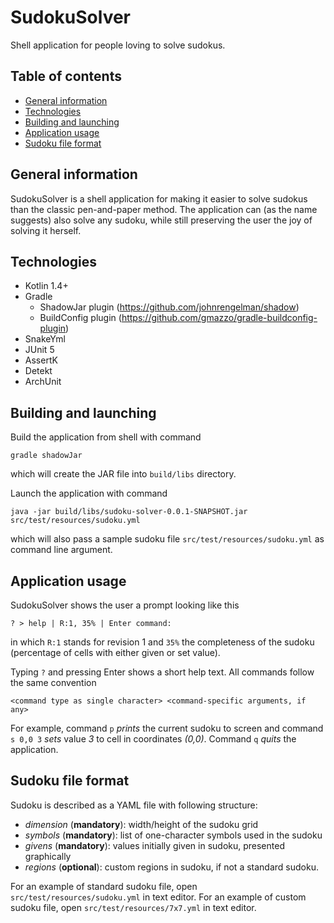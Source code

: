 # SudokuSolver

Shell application for people loving to solve sudokus.

## Table of contents
* [General information](#general-information)
* [Technologies](#technologies)
* [Building and launching](#building-and-launching)
* [Application usage](#application-usage)
* [Sudoku file format](#sudoku-file-format)

## General information
SudokuSolver is a shell application for making it easier to solve sudokus than
the classic pen-and-paper method. The application can (as the name suggests) also
solve any sudoku, while still preserving the user the joy of solving it herself.

## Technologies
* Kotlin 1.4+
* Gradle
  * ShadowJar plugin (https://github.com/johnrengelman/shadow)
  * BuildConfig plugin (https://github.com/gmazzo/gradle-buildconfig-plugin)
* SnakeYml
* JUnit 5
* AssertK
* Detekt
* ArchUnit

## Building and launching
Build the application from shell with command
```
gradle shadowJar
```
which will create the JAR file into `build/libs` directory.

Launch the application with command
```
java -jar build/libs/sudoku-solver-0.0.1-SNAPSHOT.jar src/test/resources/sudoku.yml
```
which will also pass a sample sudoku file `src/test/resources/sudoku.yml` as command line argument.

## Application usage
SudokuSolver shows the user a prompt looking like this
```
? > help | R:1, 35% | Enter command:
```
in which `R:1` stands for revision 1 and `35%` the completeness of the sudoku (percentage of cells
with either given or set value).

Typing `?` and pressing Enter shows a short help text. All commands follow the same
convention
```
<command type as single character> <command-specific arguments, if any>
```
For example, command `p` _prints_ the current sudoku to screen and command `s 0,0 3` _sets_ value
_3_ to cell in coordinates _(0,0)_. Command `q` _quits_ the application. 

## Sudoku file format
Sudoku is described as a YAML file with following structure:
* _dimension_ (**mandatory**): width/height of the sudoku grid
* _symbols_ (**mandatory**): list of one-character symbols used in the sudoku
* _givens_ (**mandatory**): values initially given in sudoku, presented graphically
* _regions_ (**optional**): custom regions in sudoku, if not a standard sudoku.

For an example of standard sudoku file, open `src/test/resources/sudoku.yml` in text editor.
For an example of custom sudoku file, open `src/test/resources/7x7.yml` in text editor.
